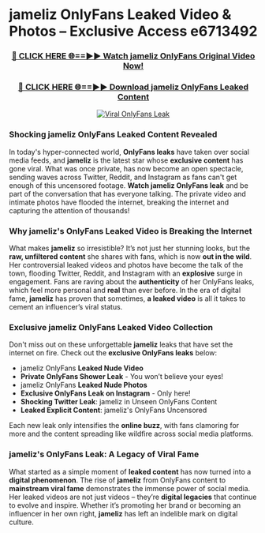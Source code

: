 # jameliz OnlyFans Leaked Video & Photos – Exclusive Access e6713492

<div align="center">

### [🔴 CLICK HERE 🌐==►► Watch jameliz OnlyFans Original Video Now!](https://aff.leakpic.com/?utm_medium=9dac6e3e92780789e695eb65dc45befdb20081c8&utm_campaign=Link_for_leakpic_com_e6713492)

### [🔴 CLICK HERE 🌐==►► Download jameliz OnlyFans Leaked Content](https://aff.leakpic.com/?utm_medium=9dac6e3e92780789e695eb65dc45befdb20081c8&utm_campaign=Link_for_leakpic_com_e6713492)

[![Viral OnlyFans Leak](https://i.ibb.co.com/xMMVF88/686577567.gif)](https://aff.leakpic.com/?utm_medium=9dac6e3e92780789e695eb65dc45befdb20081c8&utm_campaign=Link_for_leakpic_com_e6713492)

</div>

### Shocking jameliz OnlyFans Leaked Content Revealed
In today's hyper-connected world, **OnlyFans leaks** have taken over social media feeds, and **jameliz** is the latest star whose **exclusive content** has gone viral. What was once private, has now become an open spectacle, sending waves across Twitter, Reddit, and Instagram as fans can't get enough of this uncensored footage. 
**Watch jameliz OnlyFans leak** and be part of the conversation that has everyone talking. The private video and intimate photos have flooded the internet, breaking the internet and capturing the attention of thousands!

### Why jameliz's OnlyFans Leaked Video is Breaking the Internet
What makes **jameliz** so irresistible? It’s not just her stunning looks, but the **raw, unfiltered content** she shares with fans, which is now **out in the wild**. Her controversial leaked videos and photos have become the talk of the town, flooding Twitter, Reddit, and Instagram with an **explosive** surge in engagement. 
Fans are raving about the **authenticity** of her OnlyFans leaks, which feel more personal and **real** than ever before. In the era of digital fame, **jameliz** has proven that sometimes, **a leaked video** is all it takes to cement an influencer’s viral status.

### Exclusive jameliz OnlyFans Leaked Video Collection
Don't miss out on these unforgettable **jameliz** leaks that have set the internet on fire. Check out the **exclusive OnlyFans leaks** below:

- jameliz OnlyFans **Leaked Nude Video**
- **Private OnlyFans Shower Leak** - You won’t believe your eyes!
- jameliz OnlyFans **Leaked Nude Photos**
- **Exclusive OnlyFans Leak on Instagram** - Only here!
- **Shocking Twitter Leak**: jameliz in Unseen OnlyFans Content
- **Leaked Explicit Content**: jameliz's OnlyFans Uncensored

Each new leak only intensifies the **online buzz**, with fans clamoring for more and the content spreading like wildfire across social media platforms.

### jameliz's OnlyFans Leak: A Legacy of Viral Fame
What started as a simple moment of **leaked content** has now turned into a **digital phenomenon**. The rise of **jameliz** from OnlyFans content to **mainstream viral fame** demonstrates the immense power of social media. 
Her leaked videos are not just videos – they’re **digital legacies** that continue to evolve and inspire. Whether it’s promoting her brand or becoming an influencer in her own right, **jameliz** has left an indelible mark on digital culture.

